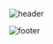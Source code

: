 ![header](https://capsule-render.vercel.app/api?type=venom&color=auto&height=300&section=header&text=🖐Hi%20there&fontSize=60)

![footer](https://capsule-render.vercel.app/api?section=footer)

